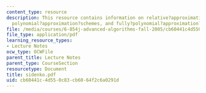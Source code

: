```yaml
---
content_type: resource
description: This resource contains information on relative?approximation?algorithms,
  polynomial?approximation?schemes, and fully?polynomial?approximation?schemes.
file: /media/courses/6-854j-advanced-algorithms-fall-2005/cb60441c4d550c83cb6064f2c6a0291d_sidenko.pdf
file_type: application/pdf
learning_resource_types:
- Lecture Notes
ocw_type: OCWFile
parent_title: Lecture Notes
parent_type: CourseSection
resourcetype: Document
title: sidenko.pdf
uid: cb60441c-4d55-0c83-cb60-64f2c6a0291d
---
```

